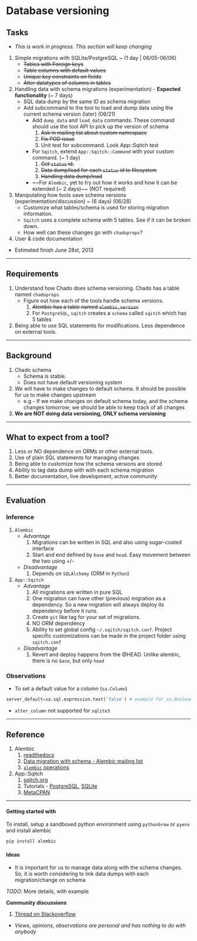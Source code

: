 # Database versioning

## Tasks

* _This is work in progress. This section will keep changing_

1. Simple migrations with SQLite/PostgreSQL ~ (1 day | 06/05-06/06)
	* ~~Tables with Foreign keys~~
	* ~~Table columns with default values~~
	* ~~Unique key constraints on fields~~
	* ~~Alter datatypes of columns in tables~~
2. Handling data with schema migrations (experimentation) - __Expected functionality__ (~ 7 days)
	* SQL data dump by the same ID as schema migration
	* Add subcommand to the tool to load and dump data using the current schema version (later) (06/21)
		* Add `dump_data` and `load_data` commands. These command should use the tool API to pick up the version of schema
			1. ~~Ask in mailing list about custom namespace~~
			2. ~~Fix POD issue~~
			3. Unit test for subcommand. Look App::Sqitch test
		* For `Sqitch`, extend `App::Sqitch::Command` with your custom command. (~ 1 day)
			1. ~~Get `status` id.~~
			2. ~~Data dump/load for each `status` id to filesystem~~
			3. ~~Handling data dump/load~~
		* ~~For `Alembic`, yet to try out how it works and how it can be extended (~ 2 days)~~ (NOT required)
3. Manipulating how tools save schema versions (experimentation/discussion) ~ (6 days) (06/28)
	* Customize what tables/schema is used for storing migration information.
	* `Sqitch` uses a complete schema with 5 tables. See if it can be broken down.
	* How well can these changes go with `chadoprops`?
4. User & code documentation

* Estimated finish June 28st, 2013

---

## Requirements

1. Understand how Chado does schema versioning. Chado has a table named `chadoprops` 
	* Figure out how each of the tools handle schema versions.
		1. ~~Alembic has a table named `alembic_version`~~
		2. For `PostgreSQL`, `sqitch` creates a `schema` called `sqitch` which has 5 tables 
2. Being able to use SQL statements for modifications. Less dependence on external tools. 

---

## Background
1. Chado schema
	* Schema is stable. 
	* Does not have default versioning system
2. We will have to make changes to default schema. It should be possible for us to make changes upstream
	* e.g - If we make changes on default schema today, and the schema changes tomorrow; we should be able to keep track of all changes
3. __We are NOT doing data versioning, ONLY schema versioning__

---

## What to expect from a tool?

1. Less or NO dependence on ORMs or other external tools.
2. Use of plain SQL statements for managing changes
3. Being able to customize how the schema versions are stored  
4. Ability to tag data dump with with each schema migration
5. Better documentation, live development, active community

---

## Evaluation

### Inference

1. `Alembic`
	* _Advantage_
		1. Migrations can be written in SQL and also using sugar-coated interface 
		2. Start and end defined by `base` and `head`. Easy movement between the two using +/-
	* _Disadvantage_
		1. Depends on `SQLAlchemy` (ORM in `Python`)
2. `App::Sqitch`
	* _Advantage_
		1. All migrations are written in pure SQL
		2. One migration can have other (previous) migration as a dependency. So a new migration will always deploy its dependency before it runs. 
		3. Create `git` like tag for your set of migrations.
		4. NO ORM dependency
		5. Ability to set global config `~/.sqitch/sqitch.conf`. Project specific customizations can be made in the project folder using `sqitch.conf`
	* _Disadvantage_
		1. Revert and deploy happens from the @HEAD. Unlike alembic, there is no `base`, but only `head` 

### Observations
* To set a default value for a column (`sa.Column`)

```python
server_default=sa.sql.expression.text('false') # example for sa.Boolean
```
* `alter_column` not supported for `sqlite3` 

--- 

## Reference

1. Alembic
	1. [readthedocs](http://alembic.readthedocs.org/en/latest/index.html) 
	2. [Data migration with schema - Alembic mailing list](https://groups.google.com/forum/?fromgroups=#!topic/sqlalchemy-alembic/gCJO4W0GKB4)
	3. [`alembic` operations](https://alembic.readthedocs.org/en/latest/ops.html) 
2. App::Sqitch
	1. [sqitch.org](http://sqitch.org/)
	2. Tutorials - [PostgreSQL](https://metacpan.org/module/sqitchtutorial), [SQLite](https://metacpan.org/module/sqitchtutorial-sqlite) 
	3. [MetaCPAN](https://metacpan.org/module/DWHEELER/App-Sqitch-0.972/lib/App/Sqitch.pm)

---

#### Getting started with 

To install, setup a sandboxed python environment using `pythonbrew` or `pyenv` and install alembic

```python
pip install alembic
```

#### Ideas
* It is important for us to manage data along with the schema changes. So, it is worth considering to link data dumps with each migration/change on schema

_TODO_: More details, with example

__Community discussions__

1. [Thread on Stackoverflow](http://stackoverflow.com/questions/16066720/database-versioning-and-migration-techniques-for-schema-data)


* _Views, opinions, observations are personal and has nothing to do with anybody_
